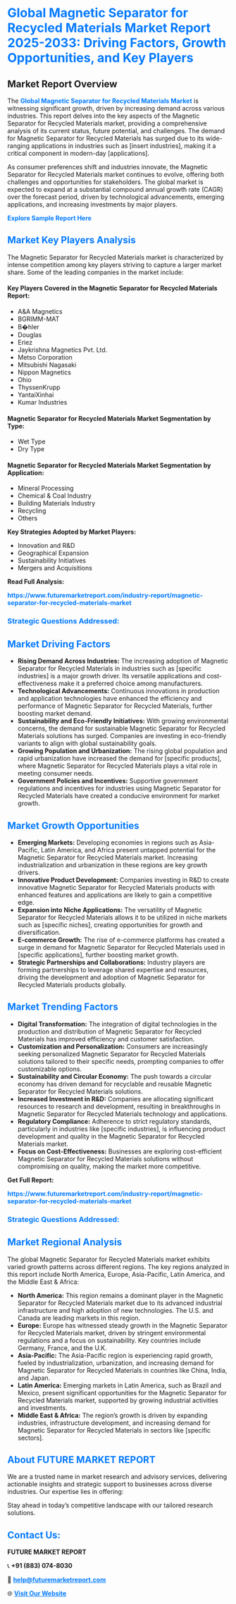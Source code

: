 <h1 style="color: #007BFF;">Global Magnetic Separator for Recycled Materials Market Report 2025-2033: Driving Factors, Growth Opportunities, and Key Players</h1>

<section id="overview">
<h2>Market Report Overview</h2>
<p>The <a href="https://www.futuremarketreport.com/industry-report/magnetic-separator-for-recycled-materials-market" style="color: #007BFF; text-decoration: none;"><strong>Global Magnetic Separator for Recycled Materials Market</strong></a> is witnessing significant growth, driven by increasing demand across various industries. This report delves into the key aspects of the Magnetic Separator for Recycled Materials market, providing a comprehensive analysis of its current status, future potential, and challenges. The demand for Magnetic Separator for Recycled Materials has surged due to its wide-ranging applications in industries such as [insert industries], making it a critical component in modern-day [applications].</p>
<p>As consumer preferences shift and industries innovate, the Magnetic Separator for Recycled Materials market continues to evolve, offering both challenges and opportunities for stakeholders. The global market is expected to expand at a substantial compound annual growth rate (CAGR) over the forecast period, driven by technological advancements, emerging applications, and increasing investments by major players.</p>
</section>

<section id="overview">
<p><a href="https://www.futuremarketreport.com/request-sample/reportId=86021" style="color: #007BFF; text-decoration: none;"><strong>Explore Sample Report Here</strong></a></p>
</section>

<section id="key-players">
<h2 style="color: #007BFF;">Market Key Players Analysis</h2>
<p>The Magnetic Separator for Recycled Materials market is characterized by intense competition among key players striving to capture a larger market share. Some of the leading companies in the market include:</p>
<h4>Key Players Covered in the Magnetic Separator for Recycled Materials Report:</h4>
<ul><li>A&amp;A Magnetics</li><li>BGRIMM-MAT</li><li>B�hler</li><li>Douglas</li><li>Eriez</li><li>Jaykrishna Magnetics Pvt. Ltd.</li><li>Metso Corporation</li><li>Mitsubishi Nagasaki</li><li>Nippon Magnetics</li><li>Ohio</li><li>ThyssenKrupp</li><li>YantaiXinhai</li><li>Kumar Industries</li></ul>
<h4>Magnetic Separator for Recycled Materials Market Segmentation by Type:</h4>
<ul><li>Wet Type</li><li>Dry Type</li></ul>

<h4>Magnetic Separator for Recycled Materials Market Segmentation by Application:</h4>
<ul><li>Mineral Processing</li><li>Chemical &amp; Coal Industry</li><li>Building Materials Industry</li><li>Recycling</li><li>Others</li></ul>
<p><strong>Key Strategies Adopted by Market Players:</strong></p>
<ul>
<li>Innovation and R&D</li>
<li>Geographical Expansion</li>
<li>Sustainability Initiatives</li>
<li>Mergers and Acquisitions</li>
</ul>
</section>

<section>
<p><strong>Read Full Analysis: </strong></p><a href="https://www.futuremarketreport.com/industry-report/magnetic-separator-for-recycled-materials-market" style="color: #007BFF; text-decoration: none;"><strong>https://www.futuremarketreport.com/industry-report/magnetic-separator-for-recycled-materials-market</strong></a>
<h3 style="color: #007BFF;">Strategic Questions Addressed:</h3>
</section>

<section id="driving-factors">
<h2 style="color: #007BFF;">Market Driving Factors</h2>
<ul>
<li><strong>Rising Demand Across Industries:</strong> The increasing adoption of Magnetic Separator for Recycled Materials in industries such as [specific industries] is a major growth driver. Its versatile applications and cost-effectiveness make it a preferred choice among manufacturers.</li>
<li><strong>Technological Advancements:</strong> Continuous innovations in production and application technologies have enhanced the efficiency and performance of Magnetic Separator for Recycled Materials, further boosting market demand.</li>
<li><strong>Sustainability and Eco-Friendly Initiatives:</strong> With growing environmental concerns, the demand for sustainable Magnetic Separator for Recycled Materials solutions has surged. Companies are investing in eco-friendly variants to align with global sustainability goals.</li>
<li><strong>Growing Population and Urbanization:</strong> The rising global population and rapid urbanization have increased the demand for [specific products], where Magnetic Separator for Recycled Materials plays a vital role in meeting consumer needs.</li>
<li><strong>Government Policies and Incentives:</strong> Supportive government regulations and incentives for industries using Magnetic Separator for Recycled Materials have created a conducive environment for market growth.</li>
</ul>
</section>

<section id="growth-opportunities">
<h2 style="color: #007BFF;">Market Growth Opportunities</h2>
<ul>
<li><strong>Emerging Markets:</strong> Developing economies in regions such as Asia-Pacific, Latin America, and Africa present untapped potential for the Magnetic Separator for Recycled Materials market. Increasing industrialization and urbanization in these regions are key growth drivers.</li>
<li><strong>Innovative Product Development:</strong> Companies investing in R&D to create innovative Magnetic Separator for Recycled Materials products with enhanced features and applications are likely to gain a competitive edge.</li>
<li><strong>Expansion into Niche Applications:</strong> The versatility of Magnetic Separator for Recycled Materials allows it to be utilized in niche markets such as [specific niches], creating opportunities for growth and diversification.</li>
<li><strong>E-commerce Growth:</strong> The rise of e-commerce platforms has created a surge in demand for Magnetic Separator for Recycled Materials used in [specific applications], further boosting market growth.</li>
<li><strong>Strategic Partnerships and Collaborations:</strong> Industry players are forming partnerships to leverage shared expertise and resources, driving the development and adoption of Magnetic Separator for Recycled Materials products globally.</li>
</ul>
</section>

<section id="trending-factors">
<h2 style="color: #007BFF;">Market Trending Factors</h2>
<ul>
<li><strong>Digital Transformation:</strong> The integration of digital technologies in the production and distribution of Magnetic Separator for Recycled Materials has improved efficiency and customer satisfaction.</li>
<li><strong>Customization and Personalization:</strong> Consumers are increasingly seeking personalized Magnetic Separator for Recycled Materials solutions tailored to their specific needs, prompting companies to offer customizable options.</li>
<li><strong>Sustainability and Circular Economy:</strong> The push towards a circular economy has driven demand for recyclable and reusable Magnetic Separator for Recycled Materials solutions.</li>
<li><strong>Increased Investment in R&D:</strong> Companies are allocating significant resources to research and development, resulting in breakthroughs in Magnetic Separator for Recycled Materials technology and applications.</li>
<li><strong>Regulatory Compliance:</strong> Adherence to strict regulatory standards, particularly in industries like [specific industries], is influencing product development and quality in the Magnetic Separator for Recycled Materials market.</li>
<li><strong>Focus on Cost-Effectiveness:</strong> Businesses are exploring cost-efficient Magnetic Separator for Recycled Materials solutions without compromising on quality, making the market more competitive.</li>
</ul>
</section>

<section>
<p><strong>Get Full Report: </strong></p><a href="https://www.futuremarketreport.com/industry-report/magnetic-separator-for-recycled-materials-market" style="color: #007BFF; text-decoration: none;"><strong>https://www.futuremarketreport.com/industry-report/magnetic-separator-for-recycled-materials-market</strong></a>
<h3 style="color: #007BFF;">Strategic Questions Addressed:</h3>
</section>


<section id="regional-analysis">
<h2 style="color: #007BFF;">Market Regional Analysis</h2>
<p>The global Magnetic Separator for Recycled Materials market exhibits varied growth patterns across different regions. The key regions analyzed in this report include North America, Europe, Asia-Pacific, Latin America, and the Middle East & Africa:</p>
<ul>
<li><strong>North America:</strong> This region remains a dominant player in the Magnetic Separator for Recycled Materials market due to its advanced industrial infrastructure and high adoption of new technologies. The U.S. and Canada are leading markets in this region.</li>
<li><strong>Europe:</strong> Europe has witnessed steady growth in the Magnetic Separator for Recycled Materials market, driven by stringent environmental regulations and a focus on sustainability. Key countries include Germany, France, and the U.K.</li>
<li><strong>Asia-Pacific:</strong> The Asia-Pacific region is experiencing rapid growth, fueled by industrialization, urbanization, and increasing demand for Magnetic Separator for Recycled Materials in countries like China, India, and Japan.</li>
<li><strong>Latin America:</strong> Emerging markets in Latin America, such as Brazil and Mexico, present significant opportunities for the Magnetic Separator for Recycled Materials market, supported by growing industrial activities and investments.</li>
<li><strong>Middle East & Africa:</strong> The region’s growth is driven by expanding industries, infrastructure development, and increasing demand for Magnetic Separator for Recycled Materials in sectors like [specific sectors].</li>
</ul>
</section>

<footer>
<h2 style="color: #007BFF;">About FUTURE MARKET REPORT</h2>
<p>We are a trusted name in market research and advisory services, delivering actionable insights and strategic support to businesses across diverse industries. Our expertise lies in offering:</p>

<p>Stay ahead in today’s competitive landscape with our tailored research solutions.</p>

<h2 style="color: #007BFF;">Contact Us:</h2>
<p><strong>FUTURE MARKET REPORT</strong></p>
<p>📞 <strong>+91 (883) 074-8030</strong></p>
<p>📧 <strong><a href="mailto:help@futuremarketreport.com" style="color: #007BFF;">help@futuremarketreport.com</a></strong></p>
<p>🌐 <strong><a href="https://www.futuremarketreport.com/" style="color: #007BFF;">Visit Our Website</a></strong></p>
</footer>